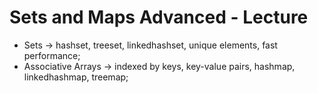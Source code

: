 # Sets and Maps Advanced - Lecture 

- Sets -> hashset, treeset, linkedhashset, unique elements, fast performance;
- Associative Arrays -> indexed by keys, key-value pairs, hashmap, linkedhashmap, treemap;
